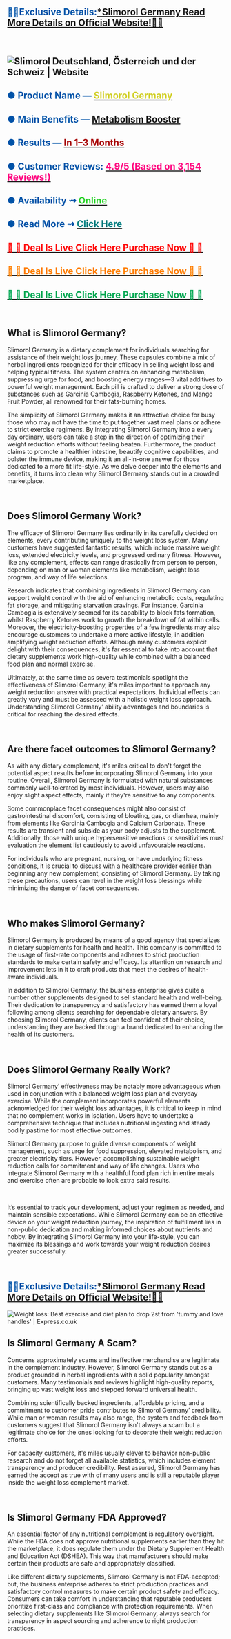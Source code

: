 <h2>&nbsp;</h2>
<h2>&nbsp;</h2>
<h2><span style="color: #ff0000;"><span style="color: #0053a8;">🍁🍁<strong>Exclusive Details:<a href="https://www.facebook.com/SlimorolGermany.Get/">*Slimorol Germany Read More Details on Official Website!🍁🍁</a></strong></span></span></h2>
<p>&nbsp;</p>
<h2><img src="https://slimorolcaps.de/wp-content/uploads/2025/03/Slimorol.jpg" alt="Slimorol Deutschland, &Ouml;sterreich und der Schweiz | Website" /><br /> </h2>
<h2><span style="color: #ff0000;"><span style="color: #0053a8;">● <strong>Product Name &mdash; </strong></span><a href="https://dinkhabar.com/getslimorol-de/"><span style="color: #d2d02b;">Slimorol Germany</span></a></span></h2>
<h2><span style="color: #ff0000;"><span style="color: #0053a8;">● <strong>Main Benefits &mdash; </strong></span><span style="color: #7e2bd2;"> <a href="https://dinkhabar.com/getslimorol-de/">Metabolism Booster</a></span></span></h2>
<h2><span style="color: #ff0000;"><span style="color: #0053a8;">● <strong>Results &mdash; </strong></span><a href="https://dinkhabar.com/getslimorol-de/"><span style="color: #a80000;">In 1&ndash;3 Months</span></a></span></h2>
<h2><span style="color: #ff0000;"><span style="color: #0053a8;">● <strong>Customer Reviews: </strong></span><a href="https://dinkhabar.com/getslimorol-de/"><span style="color: #ff007f;">4.9/5 (Based on 3,154 Reviews!)&zwj;</span></a></span></h2>
<h2><span style="color: #ff0000;"><span style="color: #0053a8;">● <strong>Availability ⇝ </strong></span><a href="https://dinkhabar.com/getslimorol-de/"><span style="color: #2bd22b;">Online</span></a></span></h2>
<h2><span style="color: #ff0000;"><span style="color: #0053a8;">● <strong>Read More ⇝ </strong></span><a href="https://dinkhabar.com/getslimorol-de/"><span style="color: #007e80;">Click Here</span></a></span></h2>
<h2><a href="https://dinkhabar.com/getslimorol-de/"><span style="color: #ff0000;">💙 👀 <strong>Deal Is Live Click Here Purchase Now 👀 💙</strong></span></a></h2>
<h2><a href="https://dinkhabar.com/getslimorol-de/"><span style="color: #ff7f00;">💙 👀 <strong>Deal Is Live Click Here Purchase Now 👀 💙</strong></span></a></h2>
<h2><a href="https://dinkhabar.com/getslimorol-de/"><span style="color: #00a853;">💙 👀 <strong>Deal Is Live Click Here Purchase Now 👀 💙</strong></span></a></h2>
<p>&nbsp;</p>
<h2><strong>What is Slimorol Germany?</strong></h2>
<p>Slimorol Germany is a dietary complement for individuals searching for assistance of their weight loss journey. These capsules combine a mix of herbal ingredients recognized for their efficacy in selling weight loss and helping typical fitness. The system centers on enhancing metabolism, suppressing urge for food, and boosting energy ranges&mdash;3 vital additives to powerful weight management. Each pill is crafted to deliver a strong dose of substances such as Garcinia Cambogia, Raspberry Ketones, and Mango Fruit Powder, all renowned for their fats-burning homes.</p>
<p>The simplicity of Slimorol Germany makes it an attractive choice for busy those who may not have the time to put together vast meal plans or adhere to strict exercise regimens. By integrating Slimorol Germany into a every day ordinary, users can take a step in the direction of optimizing their weight reduction efforts without feeling beaten. Furthermore, the product claims to promote a healthier intestine, beautify cognitive capabilities, and bolster the immune device, making it an all-in-one answer for those dedicated to a more fit life-style. As we delve deeper into the elements and benefits, it turns into clean why Slimorol Germany stands out in a crowded marketplace.</p>
<p>&nbsp;</p>
<h2><strong>Does Slimorol Germany Work?</strong></h2>
<p>The efficacy of Slimorol Germany lies ordinarily in its carefully decided on elements, every contributing uniquely to the weight loss system. Many customers have suggested fantastic results, which include massive weight loss, extended electricity levels, and progressed ordinary fitness. However, like any complement, effects can range drastically from person to person, depending on man or woman elements like metabolism, weight loss program, and way of life selections.</p>
<p>Research indicates that combining ingredients in Slimorol Germany can support weight control with the aid of enhancing metabolic costs, regulating fat storage, and mitigating starvation cravings. For instance, Garcinia Cambogia is extensively seemed for its capability to block fats formation, whilst Raspberry Ketones work to growth the breakdown of fat within cells. Moreover, the electricity-boosting properties of a few ingredients may also encourage customers to undertake a more active lifestyle, in addition amplifying weight reduction efforts. Although many customers explicit delight with their consequences, it's far essential to take into account that dietary supplements work high-quality while combined with a balanced food plan and normal exercise.</p>
<p>Ultimately, at the same time as severa testimonials spotlight the effectiveness of Slimorol Germany, it's miles important to approach any weight reduction answer with practical expectations. Individual effects can greatly vary and must be assessed with a holistic weight loss approach. Understanding Slimorol Germany&rsquo; ability advantages and boundaries is critical for reaching the desired effects.</p>
<p>&nbsp;</p>
<h2><strong>Are there facet outcomes to Slimorol Germany?</strong></h2>
<p>As with any dietary complement, it's miles critical to don't forget the potential aspect results before incorporating Slimorol Germany into your routine. Overall, Slimorol Germany is formulated with natural substances commonly well-tolerated by most individuals. However, users may also enjoy slight aspect effects, mainly if they're sensitive to any components.</p>
<p>Some commonplace facet consequences might also consist of gastrointestinal discomfort, consisting of bloating, gas, or diarrhea, mainly from elements like Garcinia Cambogia and Calcium Carbonate. These results are transient and subside as your body adjusts to the supplement. Additionally, those with unique hypersensitive reactions or sensitivities must evaluation the element list cautiously to avoid unfavourable reactions.</p>
<p>For individuals who are pregnant, nursing, or have underlying fitness conditions, it is crucial to discuss with a healthcare provider earlier than beginning any new complement, consisting of Slimorol Germany. By taking these precautions, users can revel in the weight loss blessings while minimizing the danger of facet consequences.</p>
<p>&nbsp;</p>
<h2><strong>Who makes Slimorol Germany?</strong></h2>
<p>Slimorol Germany is produced by means of a good agency that specializes in dietary supplements for health and health. This company is committed to the usage of first-rate components and adheres to strict production standards to make certain safety and efficacy. Its attention on research and improvement lets in it to craft products that meet the desires of health-aware individuals.</p>
<p>In addition to Slimorol Germany, the business enterprise gives quite a number other supplements designed to sell standard health and well-being. Their dedication to transparency and satisfactory has earned them a loyal following among clients searching for dependable dietary answers. By choosing Slimorol Germany, clients can feel confident of their choice, understanding they are backed through a brand dedicated to enhancing the health of its customers.</p>
<p>&nbsp;</p>
<h2><strong>Does Slimorol Germany Really Work?</strong></h2>
<p>Slimorol Germany&rsquo; effectiveness may be notably more advantageous when used in conjunction with a balanced weight loss plan and everyday exercise. While the complement incorporates powerful elements acknowledged for their weight loss advantages, it is critical to keep in mind that no complement works in isolation. Users have to undertake a comprehensive technique that includes nutritional ingesting and steady bodily pastime for most effective outcomes.</p>
<p>Slimorol Germany purpose to guide diverse components of weight management, such as urge for food suppression, elevated metabolism, and greater electricity tiers. However, accomplishing sustainable weight reduction calls for commitment and way of life changes. Users who integrate Slimorol Germany with a healthful food plan rich in entire meals and exercise often are probable to look extra said results.</p>
<p>&nbsp;</p>
<p>It&rsquo;s essential to track your development, adjust your regimen as needed, and maintain sensible expectations. While Slimorol Germany can be an effective device on your weight reduction journey, the inspiration of fulfillment lies in non-public dedication and making informed choices about nutrients and hobby. By integrating Slimorol Germany into your life-style, you can maximize its blessings and work towards your weight reduction desires greater successfully.</p>
<p>&nbsp;</p>
<h2><span style="color: #ff0000;"><span style="color: #0053a8;">🍁🍁<strong>Exclusive Details:<a href="https://www.facebook.com/SlimorolGermany.Get/">*Slimorol Germany Read More Details on Official Website!🍁🍁</a></strong></span></span></h2>
<p><img src="https://cdn.images.express.co.uk/img/dynamic/126/590x/1626119_1.jpg" alt="Weight loss: Best exercise and diet plan to drop 2st from 'tummy and love  handles' | Express.co.uk" /></p>
<h2><strong>Is Slimorol Germany A Scam?</strong></h2>
<p>Concerns approximately scams and ineffective merchandise are legitimate in the complement industry. However, Slimorol Germany stands out as a product grounded in herbal ingredients with a solid popularity amongst customers. Many testimonials and reviews highlight high-quality reports, bringing up vast weight loss and stepped forward universal health.</p>
<p>Combining scientifically backed ingredients, affordable pricing, and a commitment to customer pride contributes to Slimorol Germany&rsquo; credibility. While man or woman results may also range, the system and feedback from customers suggest that Slimorol Germany isn't always a scam but a legitimate choice for the ones looking for to decorate their weight reduction efforts.</p>
<p>For capacity customers, it's miles usually clever to behavior non-public research and do not forget all available statistics, which includes element transparency and producer credibility. Rest assured, Slimorol Germany has earned the accept as true with of many users and is still a reputable player inside the weight loss complement market.</p>
<p>&nbsp;</p>
<h2><strong>Is Slimorol Germany FDA Approved?</strong></h2>
<p>An essential factor of any nutritional complement is regulatory oversight. While the FDA does not approve nutritional supplements earlier than they hit the marketplace, it does regulate them under the Dietary Supplement Health and Education Act (DSHEA). This way that manufacturers should make certain their products are safe and appropriately classified.</p>
<p>Like different dietary supplements, Slimorol Germany is not FDA-accepted; but, the business enterprise adheres to strict production practices and satisfactory control measures to make certain product safety and efficacy. Consumers can take comfort in understanding that reputable producers prioritize first-class and compliance with protection requirements. When selecting dietary supplements like Slimorol Germany, always search for transparency in aspect sourcing and adherence to right production practices.</p>
<p>&nbsp;</p>
<h2>Where to shop for Slimorol Germany?</h2>
<p>Slimorol Germany is available thru various on-line platforms, making it without difficulty accessible for customers. The preferred buying street is through the authentic Slimorol Germany internet site or authorized stores. This ensures you get a authentic product and lets in you to take benefit of any promotional offers the company can also offer.</p>
<p>Online shopping presents the benefit of domestic delivery and often permits users to examine evaluations and comparisons earlier than shopping. When buying, make sure you're shopping for from a good supply to keep away from counterfeit products. With some simple clicks, you can add Slimorol Germany for your well-being ordinary and take step one toward achieving your weight loss dreams.</p>
<p>&nbsp;</p>
<h2><strong>Conclusion for Slimorol Germany</strong></h2>
<p><a href="https://dinkhabar.com/getslimorol-de/">Slimorol Germany</a> emerges as a compelling option subsidized through herbal components and high quality testimonials within the quest for weight reduction answers. Its particular mixture of Garcinia Cambogia, Raspberry Ketones, and different health-helping additives works synergistically to enhance metabolism, curb cravings, and offer sustained electricity for the duration of the day. Beyond mere weight loss, Slimorol Germany prioritizes typical well-being, promoting digestive fitness, immune guide, and cognitive function.</p>
<p>&nbsp;</p>
<h2><span style="color: #ff0000;"><span style="color: #0053a8;">🍁🍁<strong>Exclusive Details:<a href="https://www.facebook.com/SlimorolGermany.Get/">*Slimorol Germany Read More Details on Official Website!🍁🍁</a></strong></span></span></h2>
<p>&nbsp;</p>
<p><span style="color: #ff0000;"><span style="color: #0053a8;">&nbsp;</span></span></p>
